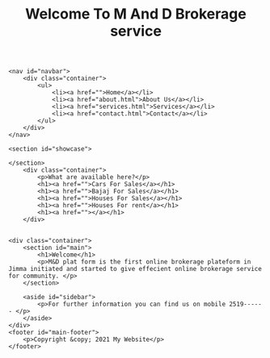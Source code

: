 <html>
<head>
	<link rel="stylesheet" type="text/css" href="style.css">
</head>
<body>
	<header id="main-header">
		<div class="container">
			<h1>Welcome To M And D Brokerage service</h1>
		</div>
	</header>

	<nav id="navbar">
		<div class="container">
			<ul>
				<li><a href="">Home</a></li>
				<li><a href="about.html">About Us</a></li>
				<li><a href="services.html">Services</a></li>
				<li><a href="contact.html">Contact</a></li>
			</ul>
		</div>
	</nav>

	<section id="showcase">
	
	</section>
		<div class="container">
			<p>What are available here?</p>
			<h1><a href="">Cars For Sales</a></h1>
			<h1><a href="">Bajaj For Sales</a></h1>
			<h1><a href="">Houses For Sales</a></h1>
			<h1><a href="">Houses For rent</a></h1>
			<h1><a href=""></a></h1>
		</div>

	
	<div class="container">
		<section id="main">
			<h1>Welcome</h1>
			<p>M&D plat form is the first online brokerage plateform in Jimma initiated and started to give effecient online brokerage service for community. </p>			
		</section>

		<aside id="sidebar">
			<p>For further information you can find us on mobile 2519------ </p>
	    </aside>
    </div>
    <footer id="main-footer">
    	<p>Copyright &copy; 2021 My Website</p>
    </footer>

</body>
</html> 
